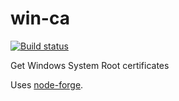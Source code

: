 # win-ca

[![Build status](https://ci.appveyor.com/api/projects/status/e6xhpp9d7aml95j2?svg=true)](https://ci.appveyor.com/project/ukoloff/win-ca)

Get Windows System Root certificates

Uses [node-forge][].

[node-forge]: https://github.com/digitalbazaar/forge
